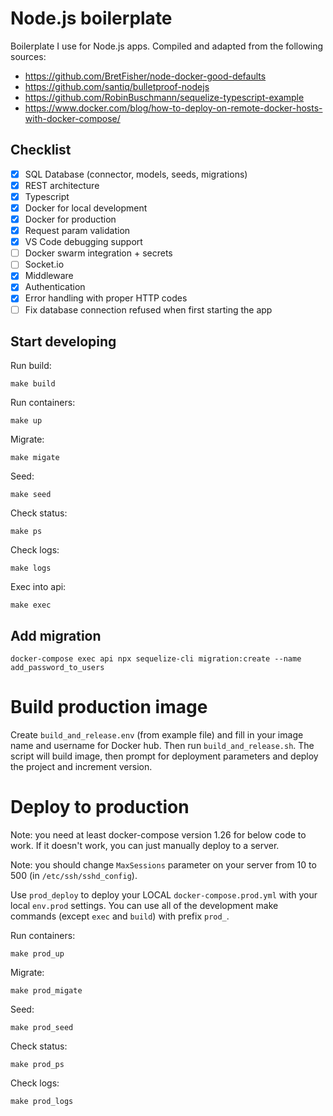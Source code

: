 # Node.js boilerplate

Boilerplate I use for Node.js apps. Compiled and adapted from the following sources:

- https://github.com/BretFisher/node-docker-good-defaults
- https://github.com/santiq/bulletproof-nodejs
- https://github.com/RobinBuschmann/sequelize-typescript-example
- https://www.docker.com/blog/how-to-deploy-on-remote-docker-hosts-with-docker-compose/

## Checklist

- [x] SQL Database (connector, models, seeds, migrations)
- [x] REST architecture
- [x] Typescript
- [x] Docker for local development
- [x] Docker for production
- [x] Request param validation
- [x] VS Code debugging support
- [ ] Docker swarm integration + secrets
- [ ] Socket.io
- [x] Middleware
- [x] Authentication
- [x] Error handling with proper HTTP codes
- [ ] Fix database connection refused when first starting the app

## Start developing

Run build:

`make build`

Run containers:

`make up`

Migrate:

`make migate`

Seed:

`make seed`

Check status:

`make ps`

Check logs:

`make logs`

Exec into api:

`make exec`

## Add migration

```
docker-compose exec api npx sequelize-cli migration:create --name add_password_to_users
```

# Build production image

Create `build_and_release.env` (from example file) and fill in your image name and username for Docker hub. Then run `build_and_release.sh`. The script will build image, then prompt for deployment parameters and deploy the project and increment version.

# Deploy to production

Note: you need at least docker-compose version 1.26 for below code to work. If it doesn't work, you can just manually deploy to a server.

Note: you should change `MaxSessions` parameter on your server from 10 to 500 (in `/etc/ssh/sshd_config`).

Use `prod_deploy` to deploy your LOCAL `docker-compose.prod.yml` with your local `env.prod` settings. You can use all of the development make commands (except `exec` and `build`) with prefix `prod_`.

Run containers:

`make prod_up`

Migrate:

`make prod_migate`

Seed:

`make prod_seed`

Check status:

`make prod_ps`

Check logs:

`make prod_logs`
